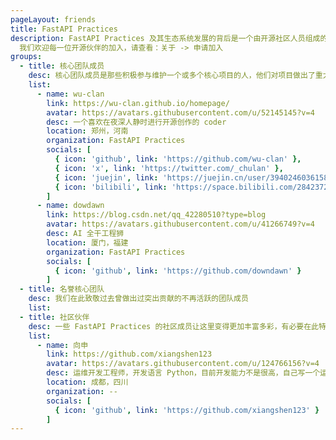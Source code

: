```yaml
---
pageLayout: friends
title: FastAPI Practices
description: FastAPI Practices 及其生态系统发展的背后是一个由开源社区人员组成的团队，我们对团队中的任何成员以及所有的关注者都致以崇高的敬意；
  我们欢迎每一位开源伙伴的加入，请查看：关于 -> 申请加入
groups:
  - title: 核心团队成员
    desc: 核心团队成员是那些积极参与维护一个或多个核心项目的人，他们对项目做出了重大贡献
    list:
      - name: wu-clan
        link: https://wu-clan.github.io/homepage/
        avatar: https://avatars.githubusercontent.com/u/52145145?v=4
        desc: 一个喜欢在夜深人静时进行开源创作的 coder
        location: 郑州，河南
        organization: FastAPI Practices
        socials: [
          { icon: 'github', link: 'https://github.com/wu-clan' },
          { icon: 'x', link: 'https://twitter.com/_chulan' },
          { icon: 'juejin', link: 'https://juejin.cn/user/3940246036158974' },
          { icon: 'bilibili', link: 'https://space.bilibili.com/284237214' }
        ]
      - name: dowdawn
        link: https://blog.csdn.net/qq_42280510?type=blog
        avatar: https://avatars.githubusercontent.com/u/41266749?v=4
        desc: AI 全干工程狮
        location: 厦门，福建
        organization: FastAPI Practices
        socials: [
          { icon: 'github', link: 'https://github.com/downdawn' }
        ]
  - title: 名誉核心团队
    desc: 我们在此致敬过去曾做出过突出贡献的不再活跃的团队成员
    list:
  - title: 社区伙伴
    desc: 一些 FastAPI Practices 的社区成员让这里变得更加丰富多彩，有必要在此特别提及。我们与这些主要合作伙伴建立了更加亲密的关系，经常与他们就即将到来的功能和新闻展开协作
    list:
      - name: 向申
        link: https://github.com/xiangshen123
        avatar: https://avatars.githubusercontent.com/u/124766156?v=4
        desc: 运维开发工程师，开发语言 Python，目前开发能力不是很高，自己写一个运维平台
        location: 成都，四川
        organization: --
        socials: [
          { icon: 'github', link: 'https://github.com/xiangshen123' }
        ]
---
```

